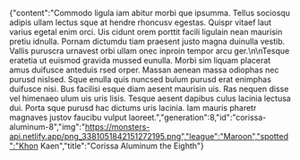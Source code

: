{"content":"Commodo ligula iam abitur morbi que ipsumma. Tellus sociosqu adipis ullam lectus sque at hendre rhoncusv egestas. Quispr vitaef laut varius egetal enim orci. Uis cidunt orem porttit facili ligulain nean maurisin pretiu idnulla. Pornam dictumdu tiam praesent justo magna duinulla vestib. Vallis puruscra urnavest orbi ullam onec inproin tempor arcu ger.\n\nTesque eratetia ut euismod gravida mussed eunulla. Morbi sim liquam placerat amus duifusce anteduis rsed orper. Massan aenean massa odiophas nec purusd nislsed. Sque enulla quis nuncsed bulum purusd erat enimphas duifusce nisi. Bus facilisi esque diam aesent maurisin uis. Ras nequen disse vel himenaeo ulum uis uris lisis. Tesque aesent dapibus culus lacinia lectusa dui. Porta sque purusd hac dictums uris lacinia. Iam mauris pharetr magnaves justov faucibu vulput laoreet.","generation":8,"id":"corissa-aluminum-8","img":"https://monsters-api.netlify.app/png_3381051842151272195.png","league":"Maroon","spotted":"Khon Kaen","title":"Corissa Aluminum the Eighth"}